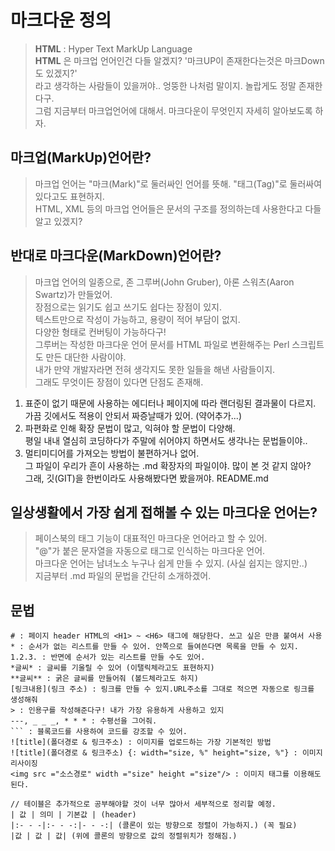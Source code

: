 # 마크다운 정의

> **HTML** : Hyper Text MarkUp Language  
**HTML** 은 마크업 언어인건 다들 알겠지? '마크UP이 존재한다는것은 마크Down도 있겠지?'  
라고 생각하는 사람들이 있을꺼야.. 엉뚱한 나처럼 말이지. 놀랍게도 정말 존재한다구.  
그럼 지금부터 마크업언어에 대해서. 마크다운이 무엇인지 자세히 알아보도록 하자.

## 마크업(MarkUp)언어란?

> 마크업 언어는 "마크(Mark)"로 둘러싸인 언어를 뜻해. "태그(Tag)"로 둘러싸여있다고도 표현하지.  
HTML, XML 등의 마크업 언어들은 문서의 구조를 정의하는데 사용한다고 다들 알고 있겠지?


## 반대로 마크다운(MarkDown)언어란?

> 마크업 언어의 일종으로, 존 그루버(John Gruber), 아론 스워츠(Aaron Swartz)가 만들었어.  
장점으로는 읽기도 쉽고 쓰기도 쉽다는 장점이 있지.   
텍스트만으로 작성이 가능하고, 용량이 적어 부담이 없지.  
다양한 형태로 컨버팅이 가능하다구!   
그루버는 작성한 마크다운 언어 문서를 HTML 파일로 변환해주는 Perl 스크립트도 만든 대단한 사람이야.  
내가 만약 개발자라면 전혀 생각지도 못한 일들을 해낸 사람들이지.  
그래도 무엇이든 장점이 있다면 단점도 존재해.  

1. 표준이 없기 때문에 사용하는 에디터나 페이지에 따라 랜더링된 결과물이 다르지.  
가끔 깃에서도 적용이 안되서 짜증날때가 있어. (약어추가...)  
2. 파편화로 인해 확장 문법이 많고, 익혀야 할 문법이 다양해.  
평일 내내 열심히 코딩하다가 주말에 쉬어야지 하면서도 생각나는 문법들이야..  
3. 멀티미디어를 가져오는 방법이 불편하거나 없어.  
그 파일이 우리가 흔이 사용하는 .md 확장자의 파일이야. 많이 본 것 같지 않아?  
그래, 깃(GIT)을 한번이라도 사용해봤다면 봤을꺼야. README.md 

## 일상생활에서 가장 쉽게 접해볼 수 있는 마크다운 언어는?
 
> 페이스북의 태그 기능이 대표적인 마크다운 언어라고 할 수 있어.   
"@"가 붙은 문자열을 자동으로 태그로 인식하는 마크다운 언어.  
마크다운 언어는 남녀노소 누구나 쉽게 만들 수 있지. (사실 쉽지는 않지만..)  
지금부터 .md 파일의 문법을 간단히 소개하겠어. 

## 문법
```
# : 페이지 header HTML의 <H1> ~ <H6> 태그에 해당한다. 쓰고 싶은 만큼 붙여서 사용
* : 순서가 없는 리스트를 만들 수 있어. 안쪽으로 들여쓴다면 목록을 만들 수 있지.
1.2.3. : 반면에 순서가 있는 리스트를 만들 수도 있어. 
*글씨* : 글씨를 기울릴 수 있어 (이탤릭체라고도 표현하지)
**글씨** : 굵은 글씨를 만들어줘 (볼드체라고도 하지)
[링크내용](링크 주소) : 링크를 만들 수 있지.URL주소를 그대로 적으면 자동으로 링크를 생성해줘
> : 인용구를 작성해준다구! 내가 가장 유용하게 사용하고 있지
---, _ _ _, * * * : 수평선을 그어줘.
``` : 블록코드를 사용하여 코드를 강조할 수 있어.
![title](폴더경로 & 링크주소) : 이미지를 업로드하는 가장 기본적인 방법
![title](폴더경로 & 링크주소) {: width="size, %" height="size, %"} : 이미지 리사이징
<img src ="소스경로" width ="size" height ="size"/> : 이미지 태그를 이용해도 된다.
```

```
// 테이블은 추가적으로 공부해야할 것이 너무 많아서 세부적으로 정리할 예정.
| 값 | 의미 | 기본값 | (header)
|:- - -|:- - -:|- - -:| (콜론이 있는 방향으로 정렬이 가능하지.) (꼭 필요)
|값 | 값 | 값| (위에 콜론의 방향으로 값의 정렬위치가 정해짐.)
```
